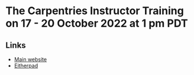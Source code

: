 # The Carpentries Instructor Training on 17 - 20 October 2022 at 1 pm PDT

## Links
* [Main website](https://mikemhenry.github.io/2022-10-17-ttt-online-PDT/)
* [Eitherpad](https://pad.carpentries.org/2022-10-17-ttt-online-PDT)
